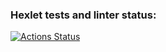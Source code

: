 ### Hexlet tests and linter status:
[![Actions Status](https://github.com/Tsogoeva/frontend-project-lvl4/workflows/hexlet-check/badge.svg)](https://github.com/Tsogoeva/frontend-project-lvl4/actions)
